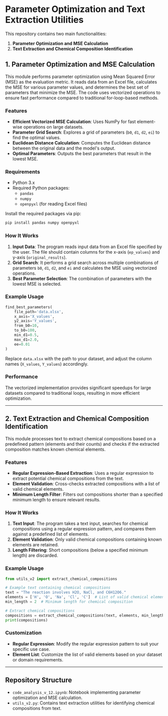 # Parameter Optimization and Text Extraction Utilities

This repository contains two main functionalities:
1. **Parameter Optimization and MSE Calculation**
2. **Text Extraction and Chemical Composition Identification**

## 1. Parameter Optimization and MSE Calculation

This module performs parameter optimization using Mean Squared Error (MSE) as the evaluation metric. It reads data from an Excel file, calculates the MSE for various parameter values, and determines the best set of parameters that minimize the MSE. The code uses vectorized operations to ensure fast performance compared to traditional for-loop-based methods.

### Features
- **Efficient Vectorized MSE Calculation**: Uses NumPy for fast element-wise operations on large datasets.
- **Parameter Grid Search**: Explores a grid of parameters (`b0`, `d1`, `d2`, `ei`) to find the optimal values.
- **Euclidean Distance Calculation**: Computes the Euclidean distance between the original data and the model's output.
- **Optimal Parameters**: Outputs the best parameters that result in the lowest MSE.

### Requirements
- Python 3.x
- Required Python packages:
  - `pandas`
  - `numpy`
  - `openpyxl` (for reading Excel files)

Install the required packages via pip:
```bash
pip install pandas numpy openpyxl
```

### How It Works
1. **Input Data**: The program reads input data from an Excel file specified by the user. The file should contain columns for the x-axis (`ep_values`) and y-axis (`original_results`).
2. **Grid Search**: It performs a grid search across multiple combinations of parameters `b0`, `d1`, `d2`, and `ei` and calculates the MSE using vectorized operations.
3. **Best Parameter Selection**: The combination of parameters with the lowest MSE is selected.

### Example Usage

```python
find_best_parameters(
    file_path='data.xlsx',
    x_axis='X_values',
    y2_axis='Y_values',
    from_b0=10,
    to_b0=100,
    min_d1=0.5,
    max_d1=2.0,
    ee=0.01
)
```
Replace `data.xlsx` with the path to your dataset, and adjust the column names (`X_values`, `Y_values`) accordingly.

### Performance
The vectorized implementation provides significant speedups for large datasets compared to traditional loops, resulting in more efficient optimization.

---

## 2. Text Extraction and Chemical Composition Identification

This module processes text to extract chemical compositions based on a predefined pattern (elements and their counts) and checks if the extracted composition matches known chemical elements.

### Features
- **Regular Expression-Based Extraction**: Uses a regular expression to extract potential chemical compositions from the text.
- **Element Validation**: Cross-checks extracted compositions with a list of valid chemical elements.
- **Minimum Length Filter**: Filters out compositions shorter than a specified minimum length to ensure relevant results.

### How It Works
1. **Text Input**: The program takes a text input, searches for chemical compositions using a regular expression pattern, and compares them against a predefined list of elements.
2. **Element Validation**: Only valid chemical compositions containing known elements are retained.
3. **Length Filtering**: Short compositions (below a specified minimum length) are discarded.

### Example Usage

```python
from utils_v2 import extract_chemical_compositions

# Example text containing chemical compositions
text = "The reaction involves H2O, NaCl, and C6H12O6."
elements = ['H', 'O', 'Na', 'Cl', 'C']  # List of valid chemical elements
min_length = 2  # Minimum length for chemical composition

# Extract chemical compositions
compositions = extract_chemical_compositions(text, elements, min_length)
print(compositions)
```

### Customization
- **Regular Expression**: Modify the regular expression pattern to suit your specific use case.
- **Element List**: Customize the list of valid elements based on your dataset or domain requirements.

---

## Repository Structure

- `code_analysis_v_12.ipynb`: Notebook implementing parameter optimization and MSE calculation.
- `utils_v2.py`: Contains text extraction utilities for identifying chemical compositions from text.
